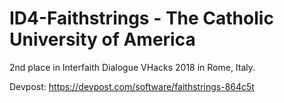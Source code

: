 # ID4-Faithstrings - The Catholic University of America
2nd place in Interfaith Dialogue VHacks 2018 in Rome, Italy.

Devpost: https://devpost.com/software/faithstrings-864c5t

